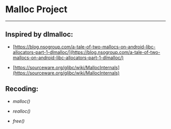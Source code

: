 # Malloc Project
----------------
## Inspired by dlmalloc:

- [https://blog.nsogroup.com/a-tale-of-two-mallocs-on-android-libc-allocators-part-1-dlmalloc/](https://blog.nsogroup.com/a-tale-of-two-mallocs-on-android-libc-allocators-part-1-dlmalloc/)

- [https://sourceware.org/glibc/wiki/MallocInternals](https://sourceware.org/glibc/wiki/MallocInternals)


## Recoding:

* _malloc()_
    
* _realloc()_
    
* _free()_

[1]:https://blog.nsogroup.com/a-tale-of-two-mallocs-on-android-libc-allocators-part-1-dlmalloc/
